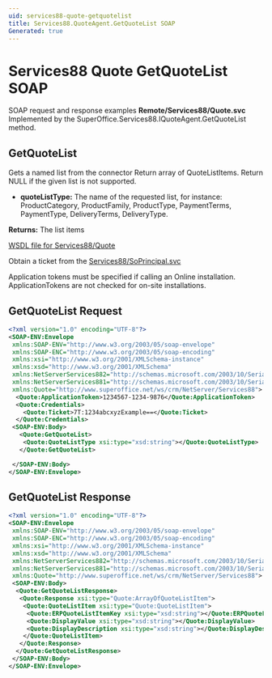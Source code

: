 ```yaml
---
uid: services88-quote-getquotelist
title: Services88.QuoteAgent.GetQuoteList SOAP
Generated: true
---
```


# Services88 Quote GetQuoteList SOAP

SOAP request and response examples **Remote/Services88/Quote.svc**
Implemented by the <see cref="M:SuperOffice.Services88.IQuoteAgent.GetQuoteList">SuperOffice.Services88.IQuoteAgent.GetQuoteList</see> method.

## GetQuoteList

Gets a named list from the connector Return array of QuoteListItems. Return NULL if the given list is not supported.

* **quoteListType:** The name of the requested list, for instance: ProductCategory, ProductFamily, ProductType, PaymentTerms, PaymentType, DeliveryTerms, DeliveryType.

**Returns:** The list items


[WSDL file for Services88/Quote](../Services88-Quote.md)

Obtain a ticket from the [Services88/SoPrincipal.svc](../SoPrincipal/SoPrincipal.md)

Application tokens must be specified if calling an Online installation. ApplicationTokens are not checked for on-site installations.

## GetQuoteList Request

```xml
<?xml version="1.0" encoding="UTF-8"?>
<SOAP-ENV:Envelope
 xmlns:SOAP-ENV="http://www.w3.org/2003/05/soap-envelope"
 xmlns:SOAP-ENC="http://www.w3.org/2003/05/soap-encoding"
 xmlns:xsi="http://www.w3.org/2001/XMLSchema-instance"
 xmlns:xsd="http://www.w3.org/2001/XMLSchema"
 xmlns:NetServerServices882="http://schemas.microsoft.com/2003/10/Serialization/Arrays"
 xmlns:NetServerServices881="http://schemas.microsoft.com/2003/10/Serialization/"
 xmlns:Quote="http://www.superoffice.net/ws/crm/NetServer/Services88">
  <Quote:ApplicationToken>1234567-1234-9876</Quote:ApplicationToken>
  <Quote:Credentials>
    <Quote:Ticket>7T:1234abcxyzExample==</Quote:Ticket>
  </Quote:Credentials>
 <SOAP-ENV:Body>
   <Quote:GetQuoteList>
    <Quote:QuoteListType xsi:type="xsd:string"></Quote:QuoteListType>
   </Quote:GetQuoteList>

 </SOAP-ENV:Body>
</SOAP-ENV:Envelope>

```


## GetQuoteList Response

```xml
<?xml version="1.0" encoding="UTF-8"?>
<SOAP-ENV:Envelope
 xmlns:SOAP-ENV="http://www.w3.org/2003/05/soap-envelope"
 xmlns:SOAP-ENC="http://www.w3.org/2003/05/soap-encoding"
 xmlns:xsi="http://www.w3.org/2001/XMLSchema-instance"
 xmlns:xsd="http://www.w3.org/2001/XMLSchema"
 xmlns:NetServerServices882="http://schemas.microsoft.com/2003/10/Serialization/Arrays"
 xmlns:NetServerServices881="http://schemas.microsoft.com/2003/10/Serialization/"
 xmlns:Quote="http://www.superoffice.net/ws/crm/NetServer/Services88">
 <SOAP-ENV:Body>
  <Quote:GetQuoteListResponse>
   <Quote:Response xsi:type="Quote:ArrayOfQuoteListItem">
    <Quote:QuoteListItem xsi:type="Quote:QuoteListItem">
     <Quote:ERPQuoteListItemKey xsi:type="xsd:string"></Quote:ERPQuoteListItemKey>
     <Quote:DisplayValue xsi:type="xsd:string"></Quote:DisplayValue>
     <Quote:DisplayDescription xsi:type="xsd:string"></Quote:DisplayDescription>
    </Quote:QuoteListItem>
   </Quote:Response>
  </Quote:GetQuoteListResponse>
 </SOAP-ENV:Body>
</SOAP-ENV:Envelope>

```

